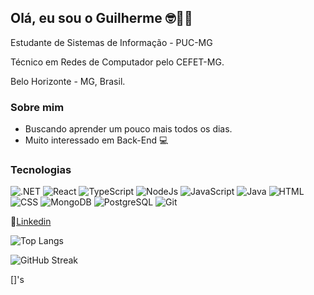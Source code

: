 ## Olá, eu sou o Guilherme 🤓👨‍💻

Estudante de Sistemas de Informação - PUC-MG

Técnico em Redes de Computador pelo CEFET-MG.

Belo Horizonte - MG, Brasil.

### Sobre mim
* Buscando aprender um pouco mais todos os dias.
* Muito interessado em Back-End :computer:

### Tecnologias

![.NET](https://img.shields.io/badge/-.NET-purple)
![React](https://img.shields.io/badge/-React-darkgreen)
![TypeScript](https://img.shields.io/badge/-TypeScript-blue) 
![NodeJs](https://img.shields.io/badge/-Node.js-green)
![JavaScript](https://img.shields.io/badge/-JavaScript-lightblue)
![Java](https://img.shields.io/badge/-Java-purple) 
![HTML](https://img.shields.io/badge/-HTML-red) 
![CSS](https://img.shields.io/badge/-CSS-lightpink)
![MongoDB](https://img.shields.io/badge/-MongoDB-darkgreen)
![PostgreSQL](https://img.shields.io/badge/-PostgreSQL-yellow)
![Git](https://img.shields.io/badge/-Git-darkgrey)

:link:[Linkedin](https://www.linkedin.com/in/guilhermesouzaaraujo/)

![Top Langs](https://github-readme-stats.vercel.app/api/top-langs/?username=GuilhermeSAraujo&layout=compact)

![GitHub Streak](https://github-readme-streak-stats.herokuapp.com/?user=GuilhermeSAraujo)

[]'s
